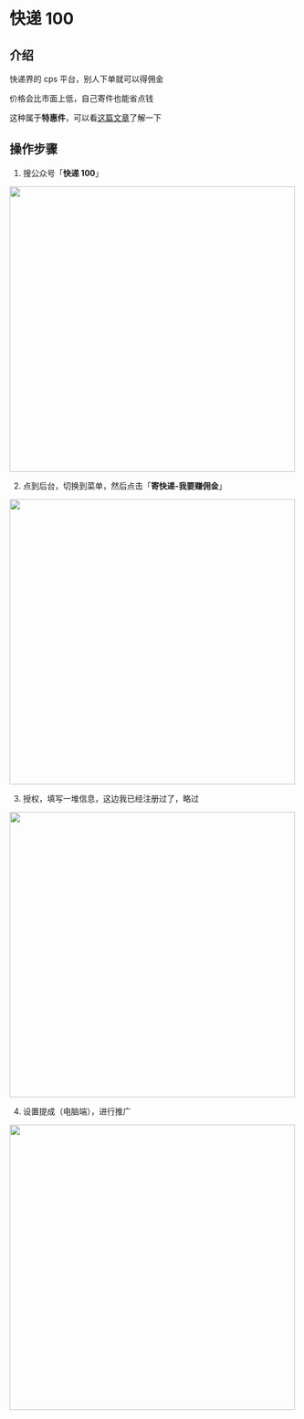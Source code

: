 # 快递 100

## 介绍

快递界的 cps 平台，别人下单就可以得佣金

价格会比市面上低，自己寄件也能省点钱

这种属于**特惠件**，可以看[这篇文章](https://mp.weixin.qq.com/s/kUcCDqSkZlItK6R8BoEBaQ)了解一下

## 操作步骤

1. 搜公众号「**快递 100**」

<img src="/imgs/projects/cps-express-1.png" width="500"   />

2. 点到后台，切换到菜单，然后点击「**寄快递-我要赚佣金**」

<img src="/imgs/projects/cps-express-2.png" width="500"   />

3. 授权，填写一堆信息，这边我已经注册过了，略过

<img src="/imgs/projects/cps-express-3.png" width="500"   />

4. 设置提成（电脑端），进行推广

<img src="/imgs/projects/cps-express-4.png" width="500"   />
